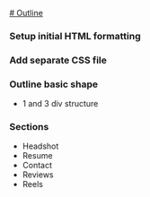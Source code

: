 <a href="https://jamesfitzgeraldactor.github.io" target="_blank"># Outline</a>

### Setup initial HTML formatting

### Add separate CSS file

### Outline basic shape

- 1 and 3 div structure

### Sections
- Headshot
- Resume
- Contact
- Reviews
- Reels
